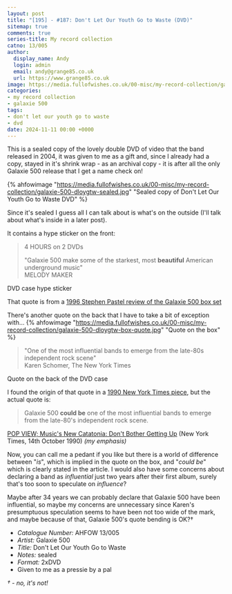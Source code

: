 ```yaml
---
layout: post
title: "[195] - #187: Don't Let Our Youth Go to Waste (DVD)"
sitemap: true
comments: true
series-title: My record collection
catno: 13/005
author:
  display_name: Andy
  login: admin
  email: andy@grange85.co.uk
  url: https://www.grange85.co.uk
image: https://media.fullofwishes.co.uk/00-misc/my-record-collection/galaxie-500-dloygtw-sealed.jpg
categories:
- my record collection
- galaxie 500
tags:
- don't let our youth go to waste
- dvd
date: 2024-11-11 00:00 +0000
---
```

This is a sealed copy of the lovely double DVD of video that the band released in 2004, it was given to me as a gift and, since I already had a copy, stayed in it's shrink wrap - as an archival copy - it is after all the only Galaxie 500 release that I get a name check on!

{% ahfowimage "https://media.fullofwishes.co.uk/00-misc/my-record-collection/galaxie-500-dloygtw-sealed.jpg" "Sealed copy of Don't Let Our Youth Go to Waste DVD" %}

Since it's sealed I guess all I can talk about is what's on the outside (I'll talk about what's inside in a later post).

It contains a hype sticker on the front:

<blockquote>
<p>4 HOURS on 2 DVDs</p>
<p>"Galaxie 500 make some of the starkest, most <strong>beautiful</strong> American underground music"<br>MELODY MAKER</p>
</blockquote>
<p class="caption">DVD case hype sticker</p>

That quote is from a [1996 Stephen Pastel review of the Galaxie 500 box set](https://oblivious.fullofwishes.co.uk/post/46418741985/stephen-pastel-reviews-the-galaxie-500-box-set-for)

There's another quote on the back that I have to take a bit of exception with...
{% ahfowimage "https://media.fullofwishes.co.uk/00-misc/my-record-collection/galaxie-500-dloygtw-box-quote.jpg" "Quote on the box" %}
<blockquote>
<p>"One of the most influential bands to emerge from the late-80s independent rock scene"<br>Karen Schomer, The New York Times</p>
</blockquote>
<p class="caption">Quote on the back of the DVD case</p>

I found the origin of that quote in a [1990 New York Times piece](https://www.nytimes.com/1990/10/14/arts/pop-view-music-s-new-catatonia-don-t-bother-getting-up.html), but the actual quote is:

<blockquote>
<p>Galaxie 500 <strong>could be</strong> one of the most influential bands to emerge from the late-80's independent rock scene.</p>
</blockquote>
<p class="caption"><a href="https://www.nytimes.com/1990/10/14/arts/pop-view-music-s-new-catatonia-don-t-bother-getting-up.html">POP VIEW; Music's New Catatonia: Don't Bother Getting Up</a> (New York Times, 14th October 1990) <em>(my emphasis)</em></p>

Now, you can call me a pedant if you like but there is a world of difference between "_is_", which is implied in the quote on the box, and "_could be_" which is clearly stated in the article. I would also have some concerns about declaring a band as _influential_ just two years after their first album, surely that's too soon to speculate on _influence_?

Maybe after 34 years we can probably declare that Galaxie 500 have been influential, so maybe my concerns are unnecessary since Karen's presumptuous speculation seems to have been not too wide of the mark, and maybe because of that, Galaxie 500's quote bending is OK?&dagger;

 - *Catalogue Number:* AHFOW 13/005
 - *Artist:* Galaxie 500
 - *Title:* Don't Let Our Youth Go to Waste
 - *Notes:* sealed
 - *Format:* 2xDVD
 - Given to me as a pressie by a pal

<em>&dagger; - no, it's not!</em>
